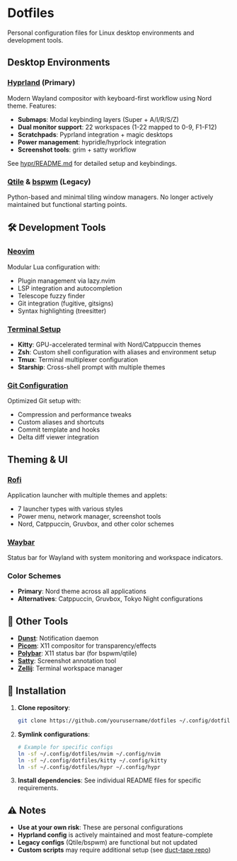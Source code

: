 # Dotfiles

Personal configuration files for Linux desktop environments and development tools.

## Desktop Environments

### [Hyprland](hypr/) (Primary)

Modern Wayland compositor with keyboard-first workflow using Nord theme. Features:

- **Submaps**: Modal keybinding layers (Super + A/I/R/S/Z)
- **Dual monitor support**: 22 workspaces (1-22 mapped to 0-9, F1-F12)
- **Scratchpads**: Pyprland integration + magic desktops
- **Power management**: hypridle/hyprlock integration
- **Screenshot tools**: grim + satty workflow

See [hypr/README.md](hypr/README.md) for detailed setup and keybindings.

### [Qtile](qtile/) & [bspwm](bspwm/) (Legacy)

Python-based and minimal tiling window managers. No longer actively maintained but functional starting points.

## 🛠️ Development Tools

### [Neovim](nvim/)

Modular Lua configuration with:

- Plugin management via lazy.nvim
- LSP integration and autocompletion
- Telescope fuzzy finder
- Git integration (fugitive, gitsigns)
- Syntax highlighting (treesitter)

### [Terminal Setup](kitty/)

- **Kitty**: GPU-accelerated terminal with Nord/Catppuccin themes
- **Zsh**: Custom shell configuration with aliases and environment setup
- **Tmux**: Terminal multiplexer configuration
- **Starship**: Cross-shell prompt with multiple themes

### [Git Configuration](gitconfig)

Optimized Git setup with:

- Compression and performance tweaks
- Custom aliases and shortcuts
- Commit template and hooks
- Delta diff viewer integration

## Theming & UI

### [Rofi](rofi/)

Application launcher with multiple themes and applets:

- 7 launcher types with various styles
- Power menu, network manager, screenshot tools
- Nord, Catppuccin, Gruvbox, and other color schemes

### [Waybar](waybar/)

Status bar for Wayland with system monitoring and workspace indicators.

### Color Schemes

- **Primary**: Nord theme across all applications
- **Alternatives**: Catppuccin, Gruvbox, Tokyo Night configurations

## 📁 Other Tools

- **[Dunst](dunst/)**: Notification daemon
- **[Picom](picom/)**: X11 compositor for transparency/effects
- **[Polybar](polybar/)**: X11 status bar (for bspwm/qtile)
- **[Satty](satty/)**: Screenshot annotation tool
- **[Zellij](zellij/)**: Terminal workspace manager

## 🚀 Installation

1. **Clone repository**:

   ```bash
   git clone https://github.com/yourusername/dotfiles ~/.config/dotfiles
   ```

2. **Symlink configurations**:

   ```bash
   # Example for specific configs
   ln -sf ~/.config/dotfiles/nvim ~/.config/nvim
   ln -sf ~/.config/dotfiles/kitty ~/.config/kitty
   ln -sf ~/.config/dotfiles/hypr ~/.config/hypr
   ```

3. **Install dependencies**: See individual README files for specific requirements.

## ⚠️ Notes

- **Use at your own risk**: These are personal configurations
- **Hyprland config** is actively maintained and most feature-complete
- **Legacy configs** (Qtile/bspwm) are functional but not updated
- **Custom scripts** may require additional setup (see [duct-tape repo](https://github.com/isingasimplesong/duct-tape))
